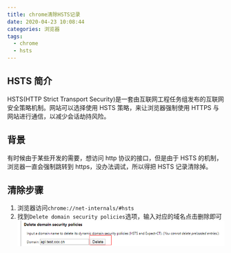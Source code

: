```yaml
---
title: chrome清除HSTS记录
date: 2020-04-23 10:08:44
categories: 浏览器
tags:
  - chrome
  - hsts
---
```


## HSTS 简介

HSTS(HTTP Strict Transport Security)是一套由互联网工程任务组发布的互联网安全策略机制。网站可以选择使用 HSTS 策略，来让浏览器强制使用 HTTPS 与网站进行通信，以减少会话劫持风险。

## 背景

有时候由于某些开发的需要，想访问 http 协议的接口，但是由于 HSTS 的机制，浏览器一直会强制跳转到 https，没办法调试，所以得把 HSTS 记录清除掉。

## 清除步骤

1. 浏览器访问`chrome://net-internals/#hsts`
2. 找到`Delete domain security policies`选项，输入对应的域名点击删除即可
![](chrome-clear-hsts/2020-04-23-10-17-33.png)